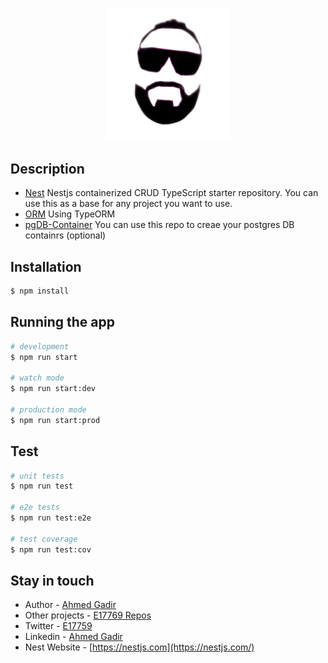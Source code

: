 <p align="center">
  <a href="http://nestjs.com/" target="blank"><img src="https://raw.githubusercontent.com/e17769/ag-simple-nest-containerized-crud-service/main/public/AG.png" width="200" alt="Nest Logo" /></a>
</p>

[circleci-image]: https://raw.githubusercontent.com/e17769/ag-simple-nest-containerized-crud-service/main/public/AG.png
[circleci-url]: https://ahmedgadir.com

 

## Description

- [Nest](https://github.com/nestjs/nest) Nestjs containerized CRUD TypeScript starter repository. You can use this as a base for any project you want to use.
- [ORM](https://orkhan.gitbook.io/typeorm) Using TypeORM 
- [pgDB-Container](https://github.com/e17769/AG_docker_DB) You can use this repo to creae your postgres DB containrs (optional) 

## Installation

```bash
$ npm install
```

## Running the app

```bash
# development
$ npm run start

# watch mode
$ npm run start:dev

# production mode
$ npm run start:prod
```

## Test

```bash
# unit tests
$ npm run test

# e2e tests
$ npm run test:e2e

# test coverage
$ npm run test:cov
```



## Stay in touch

- Author - [Ahmed Gadir](https://ahmedgadir.com)
- Other projects - [E17769 Repos](https://github.com/e17769)
- Twitter - [E17759](https://twitter.com/e17769)
- Linkedin - [Ahmed Gadir](https://www.linkedin.com/in/ahmedgadir/)
- Nest Website - [https://nestjs.com](https://nestjs.com/)


